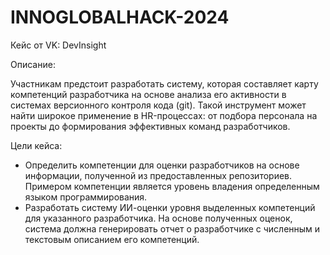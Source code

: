 # INNOGLOBALHACK-2024
Кейс от VK: DevInsight

Описание: 

Участникам предстоит разработать систему, которая составляет карту компетенций разработчика на основе анализа его активности в системах версионного контроля кода (git). Такой инструмент может найти широкое применение в HR-процессах: от подбора персонала на проекты до формирования эффективных команд разработчиков.

Цели кейса:
- Определить компетенции для оценки разработчиков на основе информации, полученной из предоставленных репозиториев. Примером компетенции является уровень владения определенным языком программирования.
- Разработать систему ИИ-оценки уровня выделенных компетенций для указанного разработчика. На основе полученных оценок, система должна генерировать отчет о разработчике с численным и текстовым описанием его компетенций.

